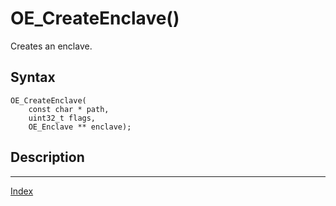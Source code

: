 # OE_CreateEnclave()

Creates an enclave.

## Syntax

    OE_CreateEnclave(
        const char * path,
        uint32_t flags,
        OE_Enclave ** enclave);
## Description 

---
[Index](index.md)

